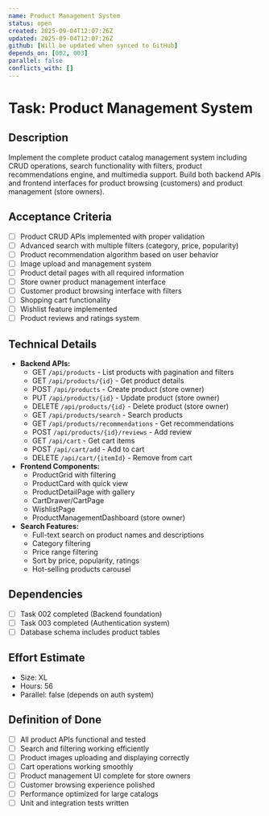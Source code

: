 ```yaml
---
name: Product Management System
status: open
created: 2025-09-04T12:07:26Z
updated: 2025-09-04T12:07:26Z
github: [Will be updated when synced to GitHub]
depends_on: [002, 003]
parallel: false
conflicts_with: []
---
```


# Task: Product Management System

## Description
Implement the complete product catalog management system including CRUD operations, search functionality with filters, product recommendations engine, and multimedia support. Build both backend APIs and frontend interfaces for product browsing (customers) and product management (store owners).

## Acceptance Criteria
- [ ] Product CRUD APIs implemented with proper validation
- [ ] Advanced search with multiple filters (category, price, popularity)
- [ ] Product recommendation algorithm based on user behavior
- [ ] Image upload and management system
- [ ] Product detail pages with all required information
- [ ] Store owner product management interface
- [ ] Customer product browsing interface with filters
- [ ] Shopping cart functionality
- [ ] Wishlist feature implemented
- [ ] Product reviews and ratings system

## Technical Details
- **Backend APIs:**
  - GET `/api/products` - List products with pagination and filters
  - GET `/api/products/{id}` - Get product details
  - POST `/api/products` - Create product (store owner)
  - PUT `/api/products/{id}` - Update product (store owner)
  - DELETE `/api/products/{id}` - Delete product (store owner)
  - GET `/api/products/search` - Search products
  - GET `/api/products/recommendations` - Get recommendations
  - POST `/api/products/{id}/reviews` - Add review
  - GET `/api/cart` - Get cart items
  - POST `/api/cart/add` - Add to cart
  - DELETE `/api/cart/{itemId}` - Remove from cart
- **Frontend Components:**
  - ProductGrid with filtering
  - ProductCard with quick view
  - ProductDetailPage with gallery
  - CartDrawer/CartPage
  - WishlistPage
  - ProductManagementDashboard (store owner)
- **Search Features:**
  - Full-text search on product names and descriptions
  - Category filtering
  - Price range filtering
  - Sort by price, popularity, ratings
  - Hot-selling products carousel

## Dependencies
- [ ] Task 002 completed (Backend foundation)
- [ ] Task 003 completed (Authentication system)
- [ ] Database schema includes product tables

## Effort Estimate
- Size: XL
- Hours: 56
- Parallel: false (depends on auth system)

## Definition of Done
- [ ] All product APIs functional and tested
- [ ] Search and filtering working efficiently
- [ ] Product images uploading and displaying correctly
- [ ] Cart operations working smoothly
- [ ] Product management UI complete for store owners
- [ ] Customer browsing experience polished
- [ ] Performance optimized for large catalogs
- [ ] Unit and integration tests written